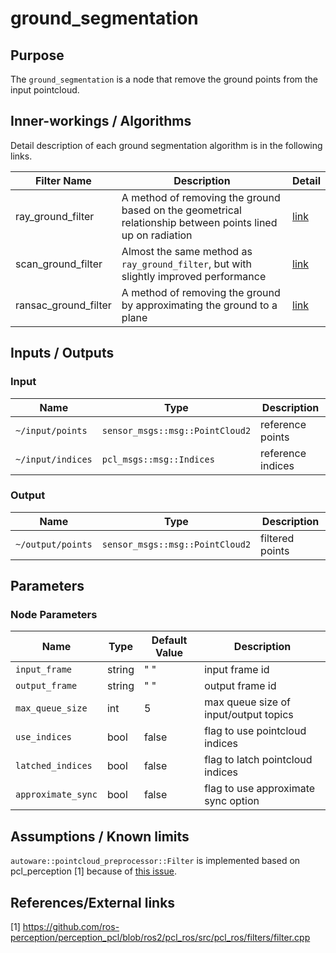 # ground_segmentation

## Purpose

The `ground_segmentation` is a node that remove the ground points from the input pointcloud.

## Inner-workings / Algorithms

Detail description of each ground segmentation algorithm is in the following links.

| Filter Name          | Description                                                                                                | Detail                               |
| -------------------- | ---------------------------------------------------------------------------------------------------------- | ------------------------------------ |
| ray_ground_filter    | A method of removing the ground based on the geometrical relationship between points lined up on radiation | [link](docs/ray-ground-filter.md)    |
| scan_ground_filter   | Almost the same method as `ray_ground_filter`, but with slightly improved performance                      | [link](docs/scan-ground-filter.md)   |
| ransac_ground_filter | A method of removing the ground by approximating the ground to a plane                                     | [link](docs/ransac-ground-filter.md) |

## Inputs / Outputs

### Input

| Name              | Type                            | Description       |
| ----------------- | ------------------------------- | ----------------- |
| `~/input/points`  | `sensor_msgs::msg::PointCloud2` | reference points  |
| `~/input/indices` | `pcl_msgs::msg::Indices`        | reference indices |

### Output

| Name              | Type                            | Description     |
| ----------------- | ------------------------------- | --------------- |
| `~/output/points` | `sensor_msgs::msg::PointCloud2` | filtered points |

## Parameters

### Node Parameters

| Name               | Type   | Default Value | Description                           |
| ------------------ | ------ | ------------- | ------------------------------------- |
| `input_frame`      | string | " "           | input frame id                        |
| `output_frame`     | string | " "           | output frame id                       |
| `max_queue_size`   | int    | 5             | max queue size of input/output topics |
| `use_indices`      | bool   | false         | flag to use pointcloud indices        |
| `latched_indices`  | bool   | false         | flag to latch pointcloud indices      |
| `approximate_sync` | bool   | false         | flag to use approximate sync option   |

## Assumptions / Known limits

`autoware::pointcloud_preprocessor::Filter` is implemented based on pcl_perception [1] because of [this issue](https://github.com/ros-perception/perception_pcl/issues/9).

## References/External links

[1] <https://github.com/ros-perception/perception_pcl/blob/ros2/pcl_ros/src/pcl_ros/filters/filter.cpp>

